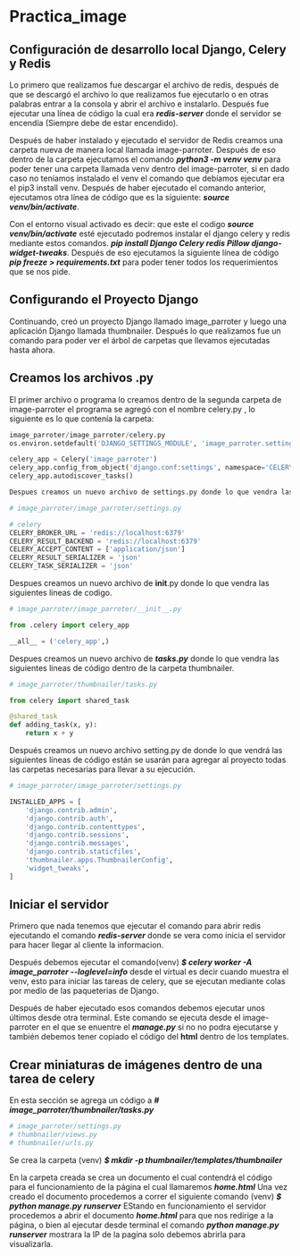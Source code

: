 # Practica_image

## **Configuración de desarrollo local Django, Celery y Redis**


Lo primero que realizamos fue descargar el archivo de redis, después de que se descargó el archivo lo que realizamos fue ejecutarlo o en otras palabras entrar a la consola y abrir el archivo e instalarlo. Después fue ejecutar una línea de código la cual era **_redis-server_** donde el servidor se encendía (Siempre debe de estar encendido).

Después de haber instalado y ejecutado el servidor de Redis creamos una carpeta nueva de manera local llamada image-parroter. Después de eso dentro de la carpeta ejecutamos el comando **_python3 -m venv venv_** para poder tener una carpeta llamada venv dentro del image-parroter, si en dado caso no teníamos  instalado el venv el comando que debíamos ejecutar era el pip3 install venv.
Después de haber ejecutado el comando anterior, ejecutamos otra línea de código que es la siguiente: **_source venv/bin/activate_**.

Con el entorno visual activado es decir: que este el codigo **_source venv/bin/activate_** esté ejecutado podremos instalar el django celery y redis mediante estos comandos. **_pip install Django Celery redis Pillow django-widget-tweaks_**. Después de eso ejecutamos la siguiente línea de código **_pip freeze > requirements.txt_** para poder tener todos los requerimientos que se nos pide.

## **Configurando el Proyecto Django**

Continuando, creó un proyecto Django llamado image_parroter y luego una aplicación Django llamada thumbnailer.
Después lo que realizamos fue un comando para poder ver el árbol de carpetas que llevamos ejecutadas hasta ahora.

## **Creamos los archivos .py**

El primer archivo o programa  lo creamos dentro de la segunda carpeta de image-parroter el programa se agregó con el nombre celery.py , lo siguiente es lo que contenía la carpeta:
 ```python
 image_parroter/image_parroter/celery.py 
 os.environ.setdefault('DJANGO_SETTINGS_MODULE', 'image_parroter.settings')

celery_app = Celery('image_parroter')
celery_app.config_from_object('django.conf:settings', namespace='CELERY')
celery_app.autodiscover_tasks()

Despues creamos un nuevo archivo de settings.py donde lo que vendra las siguientes lineas de codigo.

# image_parroter/image_parroter/settings.py

# celery
CELERY_BROKER_URL = 'redis://localhost:6379'
CELERY_RESULT_BACKEND = 'redis://localhost:6379'
CELERY_ACCEPT_CONTENT = ['application/json']
CELERY_RESULT_SERIALIZER = 'json'
CELERY_TASK_SERIALIZER = 'json'
```
Despues creamos un nuevo archivo de **__init__**.py donde lo que vendra las siguientes lineas de codigo.
```python
# image_parroter/image_parroter/__init__.py

from .celery import celery_app

__all__ = ('celery_app',)
```
Despues creamos un nuevo archivo de **_tasks.py_** donde lo que vendra las siguientes lineas de código dentro de la carpeta thumbnailer.
```python
# image_parroter/thumbnailer/tasks.py

from celery import shared_task

@shared_task
def adding_task(x, y):
    return x + y
```
Después creamos un nuevo archivo setting.py de donde lo que vendrá las siguientes líneas de código están se usarán para agregar al proyecto todas las carpetas necesarias para llevar a su ejecución.
```python
# image_parroter/image_parroter/settings.py

INSTALLED_APPS = [
    'django.contrib.admin',
    'django.contrib.auth',
    'django.contrib.contenttypes',
    'django.contrib.sessions',
    'django.contrib.messages',
    'django.contrib.staticfiles',
    'thumbnailer.apps.ThumbnailerConfig',
    'widget_tweaks',
]
```
## **Iniciar el servidor**
Primero que nada tenemos que ejecutar el comando para abrir redis ejecutando el comando **_redis-server_** donde se vera como inicia el servidor para hacer llegar al cliente la informacion.

Después debemos ejecutar el comando(venv) **_$ celery worker -A image_parroter --loglevel=info_** desde el virtual es decir cuando muestra el venv, esto para iniciar las tareas de celery, que se ejecutan mediante colas por medio de las paqueterias de Django.

Después de haber ejecutado esos comandos debemos ejecutar unos últimos desde otra terminal. Este comando se ejecuta desde el image-parroter en el que se enuentre el **_manage.py_** si no no podra ejecutarse y también debemos tener copiado el código del **html** dentro de los templates.

## **Crear miniaturas de imágenes dentro de una tarea de celery**
En esta sección se agrega un código a **_# image_parroter/thumbnailer/tasks.py_**
```python
# image_parroter/settings.py
# thumbnailer/views.py
# thumbnailer/urls.py
```
Se crea la carpeta (venv) **_$ mkdir -p thumbnailer/templates/thumbnailer_**

En la carpeta creada se crea un documento el cual contendrá el código para el funcionamiento de la página el cual llamaremos **_home.html_**
Una vez creado el documento procedemos a correr el siguiente comando (venv) **_$ python manage.py runserver_**
EStando en  funcionamiento el servidor procedemos a abrir el documento **_home.html_** para que nos redirige a la página, o bien al ejecutar desde terminal el comando **_python manage.py runserver_** mostrara la IP de la pagina solo debemos abrirla para visualizarla.








